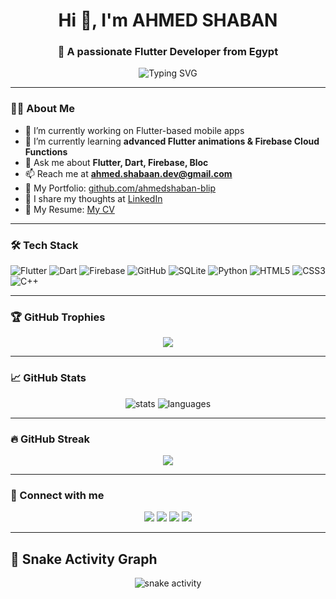 <h1 align="center">Hi 👋, I'm AHMED SHABAN</h1>
<h3 align="center">🚀 A passionate Flutter Developer from Egypt</h3>

<p align="center">
  <img src="https://readme-typing-svg.herokuapp.com?font=Fira+Code&size=22&duration=3000&pause=1000&color=1BC4E7&center=true&vCenter=true&width=435&lines=Flutter+Developer;Firebase+Lover;Open+Source+Contributor;Always+Learning+Something+New" alt="Typing SVG" />
</p>

---

### 👨‍💻 About Me

- 🔭 I’m currently working on Flutter-based mobile apps
- 🌱 I’m currently learning **advanced Flutter animations & Firebase Cloud Functions**
- 💬 Ask me about **Flutter, Dart, Firebase, Bloc**
- 📫 Reach me at **ahmed.shabaan.dev@gmail.com**
- 📁 My Portfolio: [github.com/ahmedshaban-blip](https://github.com/ahmedshaban-blip)
- 📝 I share my thoughts at [LinkedIn](https://www.linkedin.com/in/ahmedshaban-dev)
- 📄 My Resume: [My CV](https://drive.google.com/drive/folders/1PpTFjwi_ETRawXgFJOisWrxb6Au49Pg-)

---

### 🛠️ Tech Stack

![Flutter](https://img.shields.io/badge/-Flutter-02569B?style=for-the-badge&logo=flutter&logoColor=white)
![Dart](https://img.shields.io/badge/-Dart-0175C2?style=for-the-badge&logo=dart&logoColor=white)
![Firebase](https://img.shields.io/badge/-Firebase-ffca28?style=for-the-badge&logo=firebase&logoColor=black)
![GitHub](https://img.shields.io/badge/-GitHub-181717?style=for-the-badge&logo=github&logoColor=white)
![SQLite](https://img.shields.io/badge/-SQLite-003B57?style=for-the-badge&logo=sqlite&logoColor=white)
![Python](https://img.shields.io/badge/-Python-3776AB?style=for-the-badge&logo=python&logoColor=white)
![HTML5](https://img.shields.io/badge/-HTML5-E34F26?style=for-the-badge&logo=html5&logoColor=white)
![CSS3](https://img.shields.io/badge/-CSS3-1572B6?style=for-the-badge&logo=css3&logoColor=white)
![C++](https://img.shields.io/badge/-C++-00599C?style=for-the-badge&logo=cplusplus&logoColor=white)

---

### 🏆 GitHub Trophies

<p align="center">
  <img src="https://github-profile-trophy.vercel.app/?username=ahmedshaban-blip&theme=gruvbox&no-frame=true&no-bg=true&margin-w=4" />
</p>

---

### 📈 GitHub Stats

<p align="center">
  <img src="https://github-readme-stats.vercel.app/api?username=ahmedshaban-blip&show_icons=true&theme=tokyonight&count_private=true" alt="stats" />
  <img src="https://github-readme-stats.vercel.app/api/top-langs/?username=ahmedshaban-blip&layout=compact&theme=tokyonight" alt="languages" />
</p>

---

### 🔥 GitHub Streak

<p align="center">
  <img src="https://github-readme-streak-stats.herokuapp.com/?user=ahmedshaban-blip&theme=tokyonight" />
</p>

---

### 📲 Connect with me

<p align="center">
  <a href="https://twitter.com/ahmedkr1510" target="_blank"><img src="https://img.shields.io/badge/X-000000?style=for-the-badge&logo=x&logoColor=white" /></a>
  <a href="https://linkedin.com/in/ahmedshaban-dev" target="_blank"><img src="https://img.shields.io/badge/LinkedIn-0A66C2?style=for-the-badge&logo=linkedin&logoColor=white" /></a>
  <a href="https://fb.com/ahmedshaban1510" target="_blank"><img src="https://img.shields.io/badge/Facebook-1877F2?style=for-the-badge&logo=facebook&logoColor=white" /></a>
  <a href="https://wa.me/201114975104" target="_blank"><img src="https://img.shields.io/badge/WhatsApp-25D366?style=for-the-badge&logo=whatsapp&logoColor=white" /></a>
</p>

---

## 🐍 Snake Activity Graph
<p align="center">
  <img src="https://raw.githubusercontent.com/ahmedshaban-blip/ahmedshaban-blip/output/github-contribution-grid-snake.svg" alt="snake activity" />
</p>
